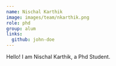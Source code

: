 ```yaml
---
name: Nischal Karthik
image: images/team/nkarthik.png
role: phd
group: alum
links:
  github: john-doe
---
```


Hello! I am Nischal Karthik, a Phd Student.